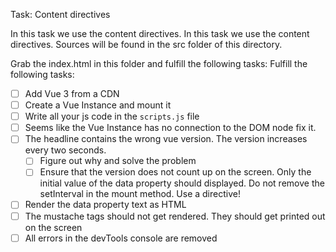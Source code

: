 
Task: Content directives

In this task we use the content directives.
In this task we use the content directives. Sources will be found in the src folder of this directory.

Grab the index.html in this folder and fulfill the following tasks:
Fulfill the following tasks:

- [ ] Add Vue 3 from a CDN
- [ ] Create a Vue Instance and mount it
- [ ] Write all your js code in the `scripts.js` file
- [ ] Seems like the Vue Instance has no connection to the DOM node fix it.
- [ ] The headline contains the wrong vue version. The version increases every two seconds.
  - [ ] Figure out why and solve the problem
  - [ ] Ensure that the version does not count up on the screen. Only the initial value of the data property should displayed. Do not remove the setInterval in the mount method. Use a directive!
- [ ] Render the data property text as HTML
- [ ] The mustache tags should not get rendered. They should get printed out on the screen
- [ ] All errors in the devTools console are removed
